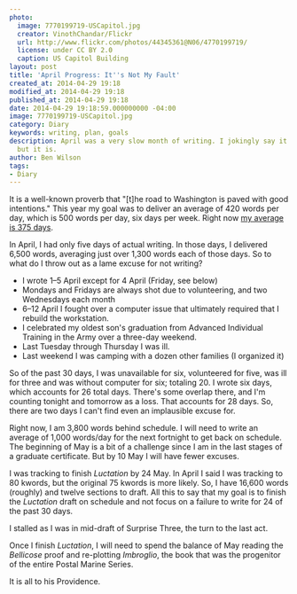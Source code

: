```yaml
---
photo:
  image: 7770199719-USCapitol.jpg
  creator: VinothChandar/Flickr
  url: http://www.flickr.com/photos/44345361@N06/4770199719/
  license: under CC BY 2.0
  caption: US Capitol Building
layout: post
title: 'April Progress: It''s Not My Fault'
created_at: 2014-04-29 19:18
modified_at: 2014-04-29 19:18
published_at: 2014-04-29 19:18
date: 2014-04-29 19:18:59.000000000 -04:00
image: 7770199719-USCapitol.jpg
category: Diary
keywords: writing, plan, goals
description: April was a very slow month of writing. I jokingly say it's not my fault,
  but it is.
author: Ben Wilson
tags:
- Diary
---
```

<!--Lead Paragraph-->

It is a well-known proverb that
"[t]he road to Washington is paved with good intentions." This year my goal was to deliver an average of 420 words per day, which is 500 words per day, six days per week. Right now [my average is 375 days](/writing-progress-2014).

<!-- more -->
In April, I had only five days of actual writing. In those days, I delivered 6,500 words, averaging just over 1,300 words each of those days. So to what do I throw out as a lame excuse for not writing?

* I wrote 1&ndash;5 April except for 4 April (Friday, see below)
* Mondays and Fridays are always shot due to volunteering, and two Wednesdays each month
* 6&ndash;12 April I fought over a computer issue that ultimately required that I rebuild the workstation.
* I celebrated my oldest son's graduation from Advanced Individual Training in the Army over a three-day weekend.
* Last Tuesday through Thursday I was ill.
* Last weekend I was camping with a dozen other families (I organized it)

So of the past 30 days, I was unavailable for six, volunteered for five, was ill for three and was without computer for six; totaling 20. I wrote six days, which accounts for 26 total days. There's some overlap there, and I'm counting tonight and tomorrow as a loss. That accounts for 28 days. So, there are two days I can't find even an implausible excuse for.

Right now, I am 3,800 words behind schedule. I will need to write an average of 1,000 words/day for the next fortnight to get back on schedule. The beginning of May is a bit of a challenge since I am in the last stages of a graduate certificate. But by 10 May I will have fewer excuses.

I was tracking to finish *Luctation* by 24 May. In April I said I was tracking to 80 kwords, but the original 75 kwords is more likely. So, I have 16,600 words (roughly) and twelve sections to draft. All this to say that my goal is to finish the *Luctation* draft on schedule and not focus on a failure to write for 24 of the past 30 days.

I stalled as I was in mid-draft of Surprise Three, the turn to the last act.

Once I finish *Luctation*, I will need to spend the balance of May reading the *Bellicose* proof and re-plotting *Imbroglio*, the book that was the progenitor of the entire Postal Marine Series.

It is all to his Providence.

